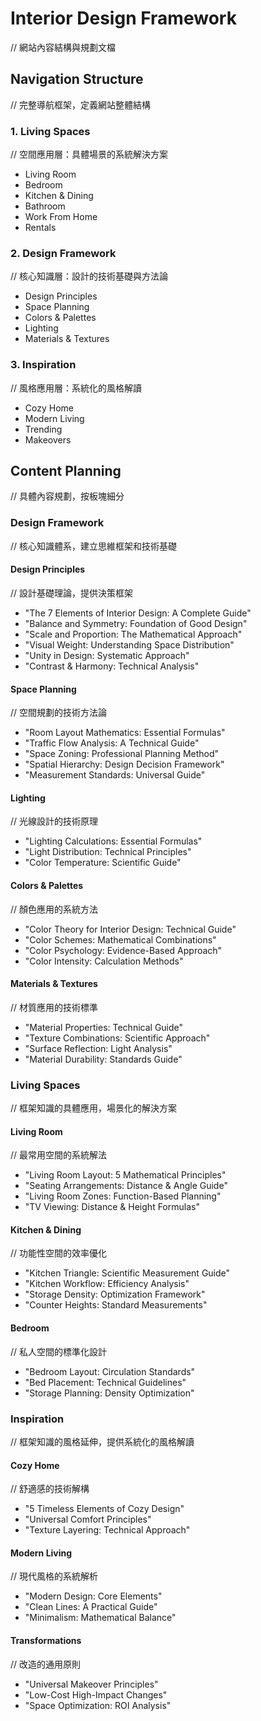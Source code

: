 # Interior Design Framework
// 網站內容結構與規劃文檔

## Navigation Structure
// 完整導航框架，定義網站整體結構

### 1. Living Spaces
// 空間應用層：具體場景的系統解決方案
- Living Room
- Bedroom
- Kitchen & Dining
- Bathroom
- Work From Home
- Rentals

### 2. Design Framework
// 核心知識層：設計的技術基礎與方法論
- Design Principles
- Space Planning
- Colors & Palettes
- Lighting
- Materials & Textures

### 3. Inspiration
// 風格應用層：系統化的風格解讀
- Cozy Home
- Modern Living
- Trending
- Makeovers

## Content Planning
// 具體內容規劃，按板塊細分

### Design Framework
// 核心知識體系，建立思維框架和技術基礎

#### Design Principles
// 設計基礎理論，提供決策框架
- "The 7 Elements of Interior Design: A Complete Guide"
- "Balance and Symmetry: Foundation of Good Design"
- "Scale and Proportion: The Mathematical Approach"
- "Visual Weight: Understanding Space Distribution"
- "Unity in Design: Systematic Approach"
- "Contrast & Harmony: Technical Analysis"

#### Space Planning
// 空間規劃的技術方法論
- "Room Layout Mathematics: Essential Formulas"
- "Traffic Flow Analysis: A Technical Guide"
- "Space Zoning: Professional Planning Method"
- "Spatial Hierarchy: Design Decision Framework"
- "Measurement Standards: Universal Guide"

#### Lighting
// 光線設計的技術原理
- "Lighting Calculations: Essential Formulas"
- "Light Distribution: Technical Principles"
- "Color Temperature: Scientific Guide"

#### Colors & Palettes
// 顏色應用的系統方法
- "Color Theory for Interior Design: Technical Guide"
- "Color Schemes: Mathematical Combinations"
- "Color Psychology: Evidence-Based Approach"
- "Color Intensity: Calculation Methods"

#### Materials & Textures
// 材質應用的技術標準
- "Material Properties: Technical Guide"
- "Texture Combinations: Scientific Approach"
- "Surface Reflection: Light Analysis"
- "Material Durability: Standards Guide"

### Living Spaces
// 框架知識的具體應用，場景化的解決方案

#### Living Room
// 最常用空間的系統解法
- "Living Room Layout: 5 Mathematical Principles"
- "Seating Arrangements: Distance & Angle Guide"
- "Living Room Zones: Function-Based Planning"
- "TV Viewing: Distance & Height Formulas"

#### Kitchen & Dining
// 功能性空間的效率優化
- "Kitchen Triangle: Scientific Measurement Guide"
- "Kitchen Workflow: Efficiency Analysis"
- "Storage Density: Optimization Framework"
- "Counter Heights: Standard Measurements"

#### Bedroom
// 私人空間的標準化設計
- "Bedroom Layout: Circulation Standards"
- "Bed Placement: Technical Guidelines"
- "Storage Planning: Density Optimization"

### Inspiration
// 框架知識的風格延伸，提供系統化的風格解讀

#### Cozy Home
// 舒適感的技術解構
- "5 Timeless Elements of Cozy Design"
- "Universal Comfort Principles"
- "Texture Layering: Technical Approach"

#### Modern Living
// 現代風格的系統解析
- "Modern Design: Core Elements"
- "Clean Lines: A Practical Guide"
- "Minimalism: Mathematical Balance"

#### Transformations
// 改造的通用原則
- "Universal Makeover Principles"
- "Low-Cost High-Impact Changes"
- "Space Optimization: ROI Analysis"



